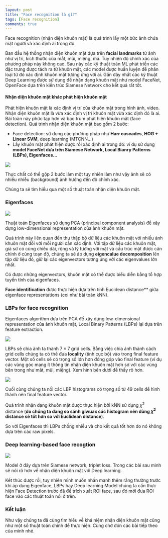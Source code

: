 ```yaml
---
layout: post
title: "Face recognition là gì?"
tags: [Face recognition]
comments: true
---
```


Face recognition (nhận diện khuôn mặt) là quá trình lấy một bức ảnh chứa mặt người và xác định ai trong đó.

Ban đầu hệ thống nhận diện khuôn mặt dựa trên **facial landmarks** từ ảnh như vị trí, kích thước của mắt, mũi, miệng, má. Tuy nhiên độ chính xác của phương pháp này không cao. Sau này các kỹ thuật toán ML phát triển các đặc trưng được tách ra từ khuôn mặt, các model được huấn luyện để phân loại từ đó xác định khuôn mặt tương ứng với ai. Gần đây nhất các kỹ thuật Deep Learning được sử dụng để nhận dạng khuôn mặt như model FaceNet, OpenFace dựa trên kiến trúc Siamese Network cho kết quả rất tốt.

#### Nhận diện khuôn mặt khác phát hiện khuôn mặt
Phát hiện khuôn mặt là xác định vị trí của khuôn mặt trong hình ảnh, video.
Nhận diện khuôn mặt là vừa xác định vị trí khuôn mặt vừa xác định đó là ai. Bài toàn này phức tạp hơn và bao trùm phát hiện khuôn mặt (face detection).
Quá trình nhận diện khuôn mặt bao gồm 2 bước:
* Face detection: sử dụng các phương pháp như **Harr cascades**, **HOG + Linear SVM**, deep learning (MTCNN...)
* Lấy khuôn mặt phát hiện được rồi xác định ai trong đó: ví dụ sử dụng **model FaceNet dựa trên Siamese Network, Local Bianry Patterns (LBPs), Eigenfaces...**

<img src="https://www.pyimagesearch.com/wp-content/uploads/2021/03/what_is_face_reco_steps.png">

Thực chất có thể gộp 2 bước làm một tuy nhiên làm như vậy ảnh sẽ có nhiều nhiễu (background) ảnh hưởng đến độ chính xác.

Chúng ta sẽ tìm hiểu qua một số thuật toán nhận diện khuôn mặt.

### Eigenfaces
<img src="https://www.pyimagesearch.com/wp-content/uploads/2021/03/what_is_face_reco_eigenfaces_combo.png">

Thuật toán Eigenfaces sử dụng PCA (principal component analysis) để xây dựng low-dimensional representation của ảnh khuôn mặt.

Quá trình này liên quan đến thu thập bộ dữ liệu các khuôn mặt với nhiều ảnh khuôn mặt đối với mỗi người cần xác định. Với tập dữ liệu các khuôn mặt, giả sử có cùng chiều dài, rộng và lý tưởng với mặt và cấu trúc mặt được căn chỉnh ở cùng toạn độ, chúng ta sẽ áp dụng **eigencalue decomposition** lên tập dữ liệu đó, giữ lại các eigenvectors tương ứng với các eigenvalues lớn nhất.

Có được những eigenvectors, khuôn mặt có thể được biểu diễn bằng tổ hợp tuyến tính của eigenfaces.

**Face identification** được thực hiện dựa trên tính Eucidean distance** giữa eigenface representations (coi như bài toán kNN). 

### LBPs for face recognition

Eigenfaces algorithm dựa trên PCA để xây dựng low-dimensional representation của ảnh khuôn mặt, Local Binary Patterns (LBPs) lại dựa trên feature extraction.

<img src="https://www.pyimagesearch.com/wp-content/uploads/2021/03/what_is_face_reco_lbps_samples.png">

LBPs sẽ chia ảnh ta thành $7 \times 7$ grid cells. Bằng việc chia ảnh thành cách grid cells chúng ta có thể đưa **locality** (tính cục bộ) vào trong final feature vector. Một số cells sẽ có trọng số lớn hơn đóng góp vào final feature (ví dụ các vùng góc mang ít thông tin nhận diện khuôn mặt hơn sơ với các vùng bên trong như mắt, mũi, miệng). Xem hình bên dưới để thấy rõ hơn.

<img src="https://www.pyimagesearch.com/wp-content/uploads/2021/03/what_is_face_reco_lbps_cells.png">

Cuối cùng chúng ta nối các LBP histograms có trọng số từ 49 cells để hình thành nên final feature vector.

Quá trình nhận dạng khuôn mặt được thực hiện bởi kNN sử dụng $\chi^{2}$ distance (**do chúng ta đang so sánh giwuax các histogram nên dùng $\chi^{2}$ distance sẽ tốt hơn so với Euclidean distance**).

So với Eigenfaces thì LBPs chống nhiễu và cho kết quả tốt hơn do nó không dựa trên các raw pixels.

### Deep learning-based face recogtion
<img src="https://miro.medium.com/max/651/1*hWBNCVbG-ngJ2aAiqg4Nzw.png">

Model ở đây dựa trên Siamese network, triplet loss. Trong các bài sau mình sẽ nói rõ hơn về nhận diện khuôn mặt với Deep learning.

Kết thúc được rồi, tuy nhiên mình muốn nhấn mạnh thêm rằng thường trước khi áp dụng Eigenface, LBPs hay Deep learning Model chúng ta cần thực hiện Face Detection trước đã để trích xuất ROI face, sau đó mới đưa ROI face vào các thuật toán nói ở trên.

### Kết luận
Như vậy chúng ta đã cùng tìm hiểu về khá niệm nhận diện khuôn mặt cũng như một số thuật toán chính để thực hiện. Cùng chờ đón các bài tiếp theo của mình nhé.







